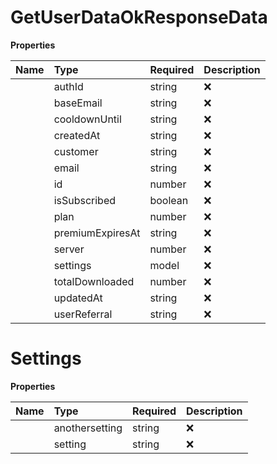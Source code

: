 # GetUserDataOkResponseData



**Properties**

| Name | Type | Required | Description |
| :-------- | :----------| :----------| :----------|
    | authId | string | ❌ |  |
    | baseEmail | string | ❌ |  |
    | cooldownUntil | string | ❌ |  |
    | createdAt | string | ❌ |  |
    | customer | string | ❌ |  |
    | email | string | ❌ |  |
    | id | number | ❌ |  |
    | isSubscribed | boolean | ❌ |  |
    | plan | number | ❌ |  |
    | premiumExpiresAt | string | ❌ |  |
    | server | number | ❌ |  |
    | settings | model | ❌ |  |
    | totalDownloaded | number | ❌ |  |
    | updatedAt | string | ❌ |  |
    | userReferral | string | ❌ |  |

# Settings



**Properties**

| Name | Type | Required | Description |
| :-------- | :----------| :----------| :----------|
    | anothersetting | string | ❌ |  |
    | setting | string | ❌ |  |



